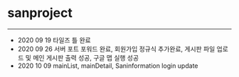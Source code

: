 # sanproject
------------------------------------------------------------------  
- 2020 09 19 타일즈 틀 완료
- 2020 09 26 서버 포트 포워드 완료, 회원가입 정규식 추가완료, 게시판 파일 업로드 및 메인 게시판 출력 성공, 구글 맵 실행 성공  
- 2020 10 09 mainList, mainDetail, Saninformation login update
